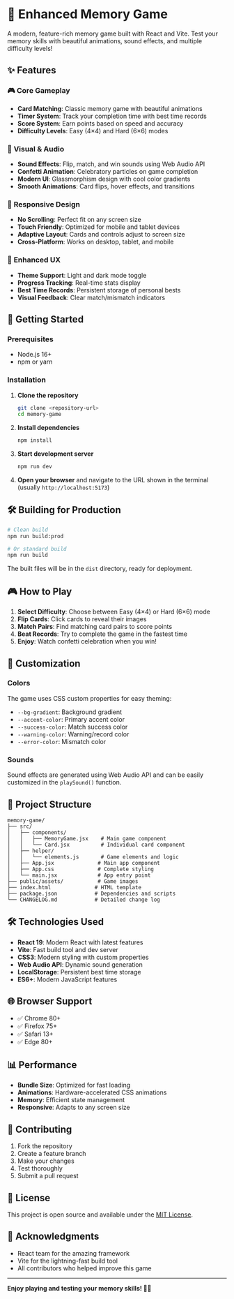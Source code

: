 # 🧠 Enhanced Memory Game

A modern, feature-rich memory game built with React and Vite. Test your memory skills with beautiful animations, sound effects, and multiple difficulty levels!

## ✨ Features

### 🎮 **Core Gameplay**
- **Card Matching**: Classic memory game with beautiful animations
- **Timer System**: Track your completion time with best time records
- **Score System**: Earn points based on speed and accuracy
- **Difficulty Levels**: Easy (4×4) and Hard (6×6) modes

### 🎨 **Visual & Audio**
- **Sound Effects**: Flip, match, and win sounds using Web Audio API
- **Confetti Animation**: Celebratory particles on game completion
- **Modern UI**: Glassmorphism design with cool color gradients
- **Smooth Animations**: Card flips, hover effects, and transitions

### 📱 **Responsive Design**
- **No Scrolling**: Perfect fit on any screen size
- **Touch Friendly**: Optimized for mobile and tablet devices
- **Adaptive Layout**: Cards and controls adjust to screen size
- **Cross-Platform**: Works on desktop, tablet, and mobile

### 🎯 **Enhanced UX**
- **Theme Support**: Light and dark mode toggle
- **Progress Tracking**: Real-time stats display
- **Best Time Records**: Persistent storage of personal bests
- **Visual Feedback**: Clear match/mismatch indicators

## 🚀 Getting Started

### Prerequisites
- Node.js 16+ 
- npm or yarn

### Installation

1. **Clone the repository**
   ```bash
   git clone <repository-url>
   cd memory-game
   ```

2. **Install dependencies**
   ```bash
   npm install
   ```

3. **Start development server**
   ```bash
   npm run dev
   ```

4. **Open your browser** and navigate to the URL shown in the terminal (usually `http://localhost:5173`)

## 🛠️ Building for Production

```bash
# Clean build
npm run build:prod

# Or standard build
npm run build
```

The built files will be in the `dist` directory, ready for deployment.

## 🎮 How to Play

1. **Select Difficulty**: Choose between Easy (4×4) or Hard (6×6) mode
2. **Flip Cards**: Click cards to reveal their images
3. **Match Pairs**: Find matching card pairs to score points
4. **Beat Records**: Try to complete the game in the fastest time
5. **Enjoy**: Watch confetti celebration when you win!

## 🎨 Customization

### Colors
The game uses CSS custom properties for easy theming:
- `--bg-gradient`: Background gradient
- `--accent-color`: Primary accent color
- `--success-color`: Match success color
- `--warning-color`: Warning/record color
- `--error-color`: Mismatch color

### Sounds
Sound effects are generated using Web Audio API and can be easily customized in the `playSound()` function.

## 📁 Project Structure

```
memory-game/
├── src/
│   ├── components/
│   │   ├── MemoryGame.jsx    # Main game component
│   │   └── Card.jsx          # Individual card component
│   ├── helper/
│   │   └── elements.js       # Game elements and logic
│   ├── App.jsx              # Main app component
│   ├── App.css              # Complete styling
│   └── main.jsx             # App entry point
├── public/assets/           # Game images
├── index.html              # HTML template
├── package.json            # Dependencies and scripts
└── CHANGELOG.md            # Detailed change log
```

## 🛠️ Technologies Used

- **React 19**: Modern React with latest features
- **Vite**: Fast build tool and dev server
- **CSS3**: Modern styling with custom properties
- **Web Audio API**: Dynamic sound generation
- **LocalStorage**: Persistent best time storage
- **ES6+**: Modern JavaScript features

## 🌐 Browser Support

- ✅ Chrome 80+
- ✅ Firefox 75+
- ✅ Safari 13+
- ✅ Edge 80+

## 📊 Performance

- **Bundle Size**: Optimized for fast loading
- **Animations**: Hardware-accelerated CSS animations
- **Memory**: Efficient state management
- **Responsive**: Adapts to any screen size

## 🤝 Contributing

1. Fork the repository
2. Create a feature branch
3. Make your changes
4. Test thoroughly
5. Submit a pull request

## 📝 License

This project is open source and available under the [MIT License](LICENSE).

## 🎉 Acknowledgments

- React team for the amazing framework
- Vite for the lightning-fast build tool
- All contributors who helped improve this game

---

**Enjoy playing and testing your memory skills! 🧠✨**